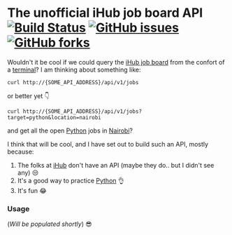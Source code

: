 # The unofficial iHub job board API [![Build Status](https://travis-ci.org/clovisphere/iHub-job-api.svg?branch=master)](https://travis-ci.org/clovisphere/iHub-job-api) [![GitHub issues](https://img.shields.io/github/issues/clovisphere/iHub-job-api.svg)](https://github.com/clovisphere/iHub-job-api/issues) [![GitHub forks](https://img.shields.io/github/forks/clovisphere/iHub-job-api.svg)](https://github.com/clovisphere/iHub-job-api/network)



Wouldn't it be cool if we could query the [iHub job board](https://ihub.co.ke/jobs) from the confort of a [terminal](https://www.wikiwand.com/en/Terminal_(macOS))? I am thinking about something like:

```
curl http://{SOME_API_ADDRESS}/api/v1/jobs
```

or better yet :point_down:

```
curl http://{SOME_API_ADDRESS}/api/v1/jobs?target=python&location=nairobi
```

and get all the open [Python](https://www.python.org/) jobs in [Nairobi](https://www.wikiwand.com/en/Nairobi)? 

I think that will be cool, and I have set out to build such an API, mostly because:

1.  The folks at [iHub](https://ihub.co.ke/) don't have an API (maybe they do.. but I didn't see any) :unamused:
2.  It's a good way to practice [Python](https://www.python.org/) :ok_hand:
3.  It's fun :joy:


### Usage

(*Will be populated shortly*) :sunglasses:


